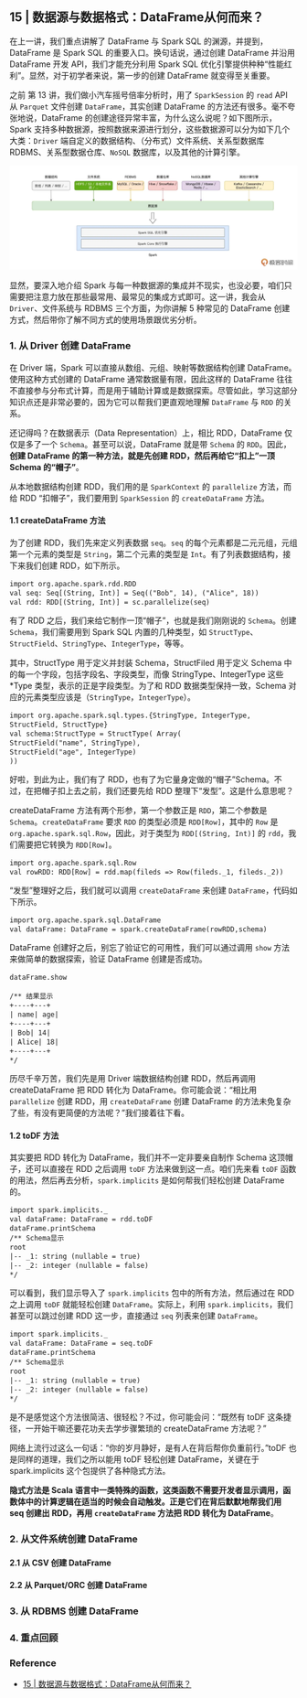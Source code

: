 ## 15 | 数据源与数据格式：DataFrame从何而来？

在上一讲，我们重点讲解了 DataFrame 与 Spark SQL 的渊源，并提到，DataFrame 是 Spark SQL 的重要入口。换句话说，通过创建 DataFrame 并沿用 DataFrame 开发 API，我们才能充分利用 Spark SQL 优化引擎提供种种“性能红利”。显然，对于初学者来说，第一步的创建 DataFrame 就变得至关重要。

之前 第 13 讲，我们做小汽车摇号倍率分析时，用了 `SparkSession` 的 `read` API 从 `Parquet` 文件创建 `DataFrame`，其实创建 DataFrame 的方法还有很多。毫不夸张地说，DataFrame 的创建途径异常丰富，为什么这么说呢？如下图所示，Spark 支持多种数据源，按照数据来源进行划分，这些数据源可以分为如下几个大类：`Driver` 端自定义的数据结构、（分布式）文件系统、关系型数据库 RDBMS、关系型数据仓库、`NoSQL` 数据库，以及其他的计算引擎。

![Spark支持的数据源](images/f99dae173ba0268a8bd486ab200ecdf6.webp)

显然，要深入地介绍 Spark 与每一种数据源的集成并不现实，也没必要，咱们只需要把注意力放在那些最常用、最常见的集成方式即可。这一讲，我会从 `Driver`、文件系统与 RDBMS 三个方面，为你讲解 5 种常见的 DataFrame 创建方式，然后带你了解不同方式的使用场景跟优劣分析。

### 1. 从 Driver 创建 DataFrame

在 Driver 端，Spark 可以直接从数组、元组、映射等数据结构创建 DataFrame。使用这种方式创建的 DataFrame 通常数据量有限，因此这样的 DataFrame 往往不直接参与分布式计算，而是用于辅助计算或是数据探索。尽管如此，学习这部分知识点还是非常必要的，因为它可以帮我们更直观地理解 `DataFrame` 与 `RDD` 的关系。

还记得吗？在数据表示（Data Representation）上，相比 RDD，DataFrame 仅仅是多了一个 `Schema`。甚至可以说，DataFrame 就是带 `Schema` 的 `RDD`。因此，**创建 DataFrame 的第一种方法，就是先创建 RDD，然后再给它“扣上”一顶 Schema 的“帽子”**。

从本地数据结构创建 RDD，我们用的是 `SparkContext` 的 `parallelize` 方法，而给 RDD “扣帽子”，我们要用到 `SparkSession` 的 `createDataFrame` 方法。

#### 1.1 createDataFrame 方法

为了创建 RDD，我们先来定义列表数据 `seq`。`seq` 的每个元素都是二元元组，元组第一个元素的类型是 `String`，第二个元素的类型是 `Int`。有了列表数据结构，接下来我们创建 RDD，如下所示。

```
import org.apache.spark.rdd.RDD
val seq: Seq[(String, Int)] = Seq(("Bob", 14), ("Alice", 18))
val rdd: RDD[(String, Int)] = sc.parallelize(seq)
```

有了 RDD 之后，我们来给它制作一顶“帽子”，也就是我们刚刚说的 `Schema`。创建 `Schema`，我们需要用到 Spark SQL 内置的几种类型，如 `StructType`、`StructField`、`StringType`、`IntegerType`，等等。

其中，StructType 用于定义并封装 Schema，StructFiled 用于定义 Schema 中的每一个字段，包括字段名、字段类型，而像 StringType、IntegerType 这些 *Type 类型，表示的正是字段类型。为了和 RDD 数据类型保持一致，Schema 对应的元素类型应该是（`StringType`，`IntegerType`）。

```
import org.apache.spark.sql.types.{StringType, IntegerType, StructField, StructType}
val schema:StructType = StructType( Array(
StructField("name", StringType),
StructField("age", IntegerType)
))
```

好啦，到此为止，我们有了 RDD，也有了为它量身定做的“帽子”Schema。不过，在把帽子扣上去之前，我们还要先给 RDD 整理下“发型”。这是什么意思呢？

createDataFrame 方法有两个形参，第一个参数正是 `RDD`，第二个参数是 `Schema`。`createDataFrame` 要求 `RDD` 的类型必须是 `RDD[Row]`，其中的 `Row` 是 `org.apache.spark.sql.Row`，因此，对于类型为 `RDD[(String, Int)]` 的 `rdd`，我们需要把它转换为 `RDD[Row]`。

```
import org.apache.spark.sql.Row
val rowRDD: RDD[Row] = rdd.map(fileds => Row(fileds._1, fileds._2))
```

“发型”整理好之后，我们就可以调用 `createDataFrame` 来创建 `DataFrame`，代码如下所示。

```
import org.apache.spark.sql.DataFrame
val dataFrame: DataFrame = spark.createDataFrame(rowRDD,schema)
```

DataFrame 创建好之后，别忘了验证它的可用性，我们可以通过调用 `show` 方法来做简单的数据探索，验证 DataFrame 创建是否成功。

```
dataFrame.show
 
/** 结果显示
+----+---+
| name| age|
+----+---+
| Bob| 14|
| Alice| 18|
+----+---+
*/
```

历尽千辛万苦，我们先是用 Driver 端数据结构创建 RDD，然后再调用 createDataFrame 把 RDD 转化为 DataFrame。你可能会说：“相比用 `parallelize` 创建 RDD，用 `createDataFrame` 创建 DataFrame 的方法未免复杂了些，有没有更简便的方法呢？”我们接着往下看。

#### 1.2 toDF 方法

其实要把 RDD 转化为 DataFrame，我们并不一定非要亲自制作 Schema 这顶帽子，还可以直接在 RDD 之后调用 `toDF` 方法来做到这一点。咱们先来看 `toDF` 函数的用法，然后再去分析，`spark.implicits` 是如何帮我们轻松创建 DataFrame 的。

```
import spark.implicits._
val dataFrame: DataFrame = rdd.toDF
dataFrame.printSchema
/** Schema显示
root
|-- _1: string (nullable = true)
|-- _2: integer (nullable = false)
*/
```

可以看到，我们显示导入了 `spark.implicits` 包中的所有方法，然后通过在 RDD 之上调用 `toDF` 就能轻松创建 `DataFrame`。实际上，利用 `spark.implicits`，我们甚至可以跳过创建 RDD 这一步，直接通过 `seq` 列表来创建 `DataFrame`。

```
import spark.implicits._
val dataFrame: DataFrame = seq.toDF
dataFrame.printSchema
/** Schema显示
root
|-- _1: string (nullable = true)
|-- _2: integer (nullable = false)
*/
```

是不是感觉这个方法很简洁、很轻松？不过，你可能会问：“既然有 toDF 这条捷径，一开始干嘛还要花功夫去学步骤繁琐的 createDataFrame 方法呢？”

网络上流行过这么一句话：“你的岁月静好，是有人在背后帮你负重前行。”toDF 也是同样的道理，我们之所以能用 toDF 轻松创建 DataFrame，关键在于 spark.implicits 这个包提供了各种隐式方法。

**隐式方法是 Scala 语言中一类特殊的函数，这类函数不需要开发者显示调用，函数体中的计算逻辑在适当的时候会自动触发。正是它们在背后默默地帮我们用 seq 创建出 RDD，再用 `createDataFrame` 方法把 RDD 转化为 DataFrame**。

### 2. 从文件系统创建 DataFrame

#### 2.1 从 CSV 创建 DataFrame

#### 2.2 从 Parquet/ORC 创建 DataFrame

### 3. 从 RDBMS 创建 DataFrame

### 4. 重点回顾




### Reference

- [15 | 数据源与数据格式：DataFrame从何而来？](https://time.geekbang.org/column/article/426101)